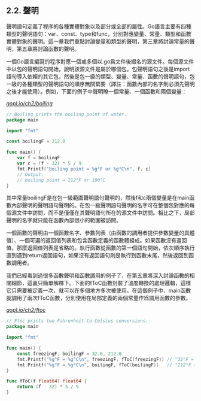 ## 2.2. 聲明

聲明語句定義了程序的各種實體對象以及部分或全部的屬性。Go語言主要有四種類型的聲明語句：var、const、type和func，分別對應變量、常量、類型和函數實體對象的聲明。這一章我們重點討論變量和類型的聲明，第三章將討論常量的聲明，第五章將討論函數的聲明。

一個Go語言編寫的程序對應一個或多個以.go爲文件後綴名的源文件。每個源文件中以包的聲明語句開始，說明該源文件是屬於哪個包。包聲明語句之後是import語句導入依賴的其它包，然後是包一級的類型、變量、常量、函數的聲明語句，包一級的各種類型的聲明語句的順序無關緊要（譯註：函數內部的名字則必須先聲明之後才能使用）。例如，下面的例子中聲明瞭一個常量、一個函數和兩個變量：

<u><i>gopl.io/ch2/boiling</i></u>
```Go
// Boiling prints the boiling point of water.
package main

import "fmt"

const boilingF = 212.0

func main() {
	var f = boilingF
	var c = (f - 32) * 5 / 9
	fmt.Printf("boiling point = %g°F or %g°C\n", f, c)
	// Output:
	// boiling point = 212°F or 100°C
}
```

其中常量boilingF是在包一級範圍聲明語句聲明的，然後f和c兩個變量是在main函數內部聲明的聲明語句聲明的。在包一級聲明語句聲明的名字可在整個包對應的每個源文件中訪問，而不是僅僅在其聲明語句所在的源文件中訪問。相比之下，局部聲明的名字就只能在函數內部很小的範圍被訪問。

一個函數的聲明由一個函數名字、參數列表（由函數的調用者提供參數變量的具體值）、一個可選的返回值列表和包含函數定義的函數體組成。如果函數沒有返回值，那麼返回值列表是省略的。執行函數從函數的第一個語句開始，依次順序執行直到遇到return返回語句，如果沒有返回語句則是執行到函數末尾，然後返回到函數調用者。

我們已經看到過很多函數聲明和函數調用的例子了，在第五章將深入討論函數的相關細節，這裏只簡單解釋下。下面的fToC函數封裝了溫度轉換的處理邏輯，這樣它只需要被定義一次，就可以在多個地方多次被使用。在這個例子中，main函數就調用了兩次fToC函數，分別使用在局部定義的兩個常量作爲調用函數的參數。

<u><i>gopl.io/ch2/ftoc</i></u>
```Go
// Ftoc prints two Fahrenheit-to-Celsius conversions.
package main

import "fmt"

func main() {
	const freezingF, boilingF = 32.0, 212.0
	fmt.Printf("%g°F = %g°C\n", freezingF, fToC(freezingF)) // "32°F = 0°C"
	fmt.Printf("%g°F = %g°C\n", boilingF, fToC(boilingF))   // "212°F = 100°C"
}

func fToC(f float64) float64 {
	return (f - 32) * 5 / 9
}
```
